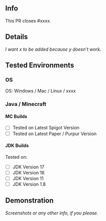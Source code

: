 ## Info
This PR closes #xxxx.

## Details

_I want x to be added because y doesn't work._

## Tested Environments

### OS
OS: Windows / Mac / Linux / xxxx

### Java / Minecraft

#### MC Builds
- [ ] Tested on Latest Spigot Version
- [ ] Tested on Latest Paper / Purpur Version

#### JDK Builds
Tested on:
- [ ] JDK Version 17
- [ ] JDK Version 16
- [ ] JDK Version 11
- [ ] JDK Version 1.8

## Demonstration
_Screenshots or any other info, if you please._